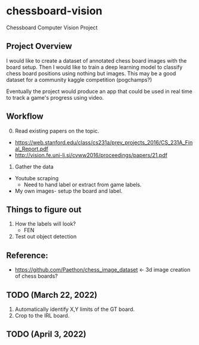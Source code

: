 # chessboard-vision
Chessboard Computer Vision Project

## Project Overview
I would like to create a dataset of annotated chess board images with the board setup. Then I would like to train a deep learning model to classify chess board positions using nothing but images. This may be a good dataset for a community kaggle competition (pogchamps?)

Eventually the project would produce an app that could be used in real time to track a game's progress using video.

## Workflow

0. Read existing papers on the topic.
- https://web.stanford.edu/class/cs231a/prev_projects_2016/CS_231A_Final_Report.pdf
- http://vision.fe.uni-lj.si/cvww2016/proceedings/papers/21.pdf

1. Gather the data
- Youtube scraping
    - Need to hand label or extract from game labels.
- My own images- setup the board and label.

## Things to figure out

1. How the labels will look?
    - FEN
2. Test out object detection


## Reference:

- https://github.com/Paethon/chess_image_dataset <- 3d image creation of chess boards?



## TODO (March 22, 2022)

1. Automatically identify X,Y limits of the GT board.
2. Crop to the IRL board.


## TODO (April 3, 2022)
